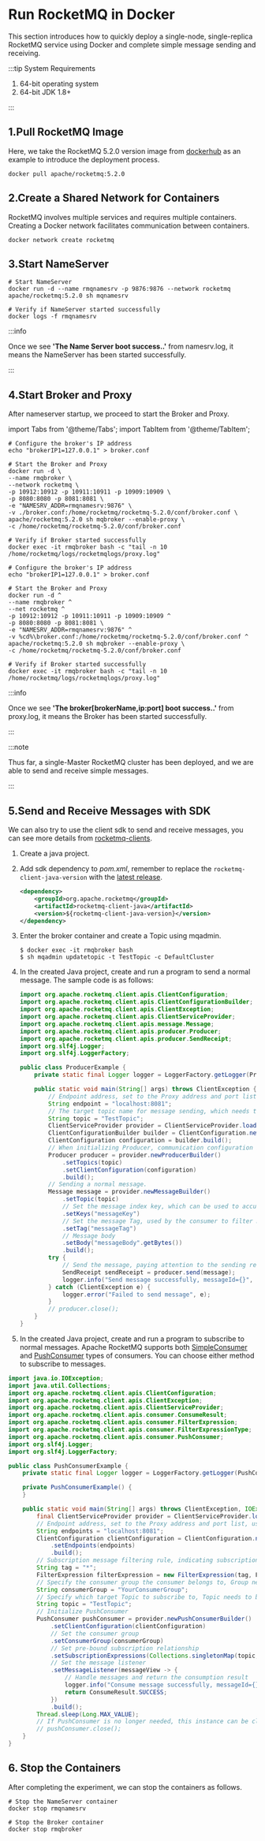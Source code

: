 # Run RocketMQ in Docker

This section introduces how to quickly deploy a single-node, single-replica RocketMQ service using Docker and complete simple message sending and receiving.

:::tip System Requirements

1. 64-bit operating system
2. 64-bit JDK 1.8+

:::

## 1.Pull RocketMQ Image
Here, we take the RocketMQ 5.2.0 version image from [dockerhub](https://hub.docker.com/r/apache/rocketmq/tags) as an example to introduce the deployment process.

```shell
docker pull apache/rocketmq:5.2.0
```

## 2.Create a Shared Network for Containers
RocketMQ involves multiple services and requires multiple containers. Creating a Docker network facilitates communication between containers.

```shell
docker network create rocketmq
```

## 3.Start NameServer

```shell
# Start NameServer
docker run -d --name rmqnamesrv -p 9876:9876 --network rocketmq apache/rocketmq:5.2.0 sh mqnamesrv

# Verify if NameServer started successfully
docker logs -f rmqnamesrv
```
:::info

Once we see **'The Name Server boot success..'** from namesrv.log, it means the NameServer has been started successfully.

:::

## 4.Start Broker and Proxy
After nameserver startup, we proceed to start the Broker and Proxy.

import Tabs from '@theme/Tabs';
import TabItem from '@theme/TabItem';

<Tabs>
<TabItem value="Linux" label="Linux" default >

```code
# Configure the broker's IP address
echo "brokerIP1=127.0.0.1" > broker.conf

# Start the Broker and Proxy
docker run -d \
--name rmqbroker \
--network rocketmq \
-p 10912:10912 -p 10911:10911 -p 10909:10909 \
-p 8080:8080 -p 8081:8081 \
-e "NAMESRV_ADDR=rmqnamesrv:9876" \
-v ./broker.conf:/home/rocketmq/rocketmq-5.2.0/conf/broker.conf \
apache/rocketmq:5.2.0 sh mqbroker --enable-proxy \
-c /home/rocketmq/rocketmq-5.2.0/conf/broker.conf

# Verify if Broker started successfully
docker exec -it rmqbroker bash -c "tail -n 10 /home/rocketmq/logs/rocketmqlogs/proxy.log"
```
</TabItem>
<TabItem value="Windows" label="Windows">

```code
# Configure the broker's IP address
echo "brokerIP1=127.0.0.1" > broker.conf

# Start the Broker and Proxy
docker run -d ^
--name rmqbroker ^
--net rocketmq ^
-p 10912:10912 -p 10911:10911 -p 10909:10909 ^
-p 8080:8080 -p 8081:8081 \
-e "NAMESRV_ADDR=rmqnamesrv:9876" ^
-v %cd%\broker.conf:/home/rocketmq/rocketmq-5.2.0/conf/broker.conf ^
apache/rocketmq:5.2.0 sh mqbroker --enable-proxy \
-c /home/rocketmq/rocketmq-5.2.0/conf/broker.conf

# Verify if Broker started successfully
docker exec -it rmqbroker bash -c "tail -n 10 /home/rocketmq/logs/rocketmqlogs/proxy.log"
```

</TabItem>

</Tabs>


:::info

Once we see **'The broker[brokerName,ip:port] boot success..'** from proxy.log, it means the Broker has been started successfully.

:::

:::note

Thus far, a single-Master RocketMQ cluster has been deployed, and we are able to send and receive simple messages.

:::

## 5.Send and Receive Messages with SDK

We can also try to use the client sdk to send and receive messages, you can see more details from <a href='https://github.com/apache/rocketmq-clients'>rocketmq-clients</a>.

1. Create a java project.

2. Add sdk dependency to *pom.xml*, remember to replace the `rocketmq-client-java-version` with the <a href='https://search.maven.org/search?q=g:org.apache.rocketmq%20AND%20a:rocketmq-client-java'>latest release</a>.

   ```xml
   <dependency>
       <groupId>org.apache.rocketmq</groupId>
       <artifactId>rocketmq-client-java</artifactId>
       <version>${rocketmq-client-java-version}</version>
   </dependency> 
   ```

3. Enter the broker container and create a Topic using mqadmin.

   ```shell
   $ docker exec -it rmqbroker bash
   $ sh mqadmin updatetopic -t TestTopic -c DefaultCluster
   ```

4. In the created Java project, create and run a program to send a normal message. The sample code is as follows:

   ```java
   import org.apache.rocketmq.client.apis.ClientConfiguration;
   import org.apache.rocketmq.client.apis.ClientConfigurationBuilder;
   import org.apache.rocketmq.client.apis.ClientException;
   import org.apache.rocketmq.client.apis.ClientServiceProvider;
   import org.apache.rocketmq.client.apis.message.Message;
   import org.apache.rocketmq.client.apis.producer.Producer;
   import org.apache.rocketmq.client.apis.producer.SendReceipt;
   import org.slf4j.Logger;
   import org.slf4j.LoggerFactory;
   
   public class ProducerExample {
       private static final Logger logger = LoggerFactory.getLogger(ProducerExample.class);
   
       public static void main(String[] args) throws ClientException {
           // Endpoint address, set to the Proxy address and port list, usually xxx:8080;xxx:8081
           String endpoint = "localhost:8081";
           // The target topic name for message sending, which needs to be created in advance.
           String topic = "TestTopic";
           ClientServiceProvider provider = ClientServiceProvider.loadService();
           ClientConfigurationBuilder builder = ClientConfiguration.newBuilder().setEndpoints(endpoint);
           ClientConfiguration configuration = builder.build();
           // When initializing Producer, communication configuration and pre-bound Topic need to be set.
           Producer producer = provider.newProducerBuilder()
               .setTopics(topic)
               .setClientConfiguration(configuration)
               .build();
           // Sending a normal message.
           Message message = provider.newMessageBuilder()
               .setTopic(topic)
               // Set the message index key, which can be used to accurately find a specific message.
               .setKeys("messageKey")
               // Set the message Tag, used by the consumer to filter messages by specified Tag.
               .setTag("messageTag")
               // Message body
               .setBody("messageBody".getBytes())
               .build();
           try {
               // Send the message, paying attention to the sending result and catching exceptions.
               SendReceipt sendReceipt = producer.send(message);
               logger.info("Send message successfully, messageId={}", sendReceipt.getMessageId());
           } catch (ClientException e) {
               logger.error("Failed to send message", e);
           }
           // producer.close();
       }
   }
   ```

5. In the created Java project, create and run a program to subscribe to normal messages. Apache RocketMQ supports both [SimpleConsumer](https://rocketmq.apache.org/zh/docs/featureBehavior/06consumertype) and [PushConsumer](https://rocketmq.apache.org/zh/docs/featureBehavior/06consumertype) types of consumers. You can choose either method to subscribe to messages.

```java
import java.io.IOException;
import java.util.Collections;
import org.apache.rocketmq.client.apis.ClientConfiguration;
import org.apache.rocketmq.client.apis.ClientException;
import org.apache.rocketmq.client.apis.ClientServiceProvider;
import org.apache.rocketmq.client.apis.consumer.ConsumeResult;
import org.apache.rocketmq.client.apis.consumer.FilterExpression;
import org.apache.rocketmq.client.apis.consumer.FilterExpressionType;
import org.apache.rocketmq.client.apis.consumer.PushConsumer;
import org.slf4j.Logger;
import org.slf4j.LoggerFactory;

public class PushConsumerExample {
    private static final Logger logger = LoggerFactory.getLogger(PushConsumerExample.class);

    private PushConsumerExample() {
    }

    public static void main(String[] args) throws ClientException, IOException, InterruptedException {
        final ClientServiceProvider provider = ClientServiceProvider.loadService();
        // Endpoint address, set to the Proxy address and port list, usually xxx:8080;xxx:8081
        String endpoints = "localhost:8081";
        ClientConfiguration clientConfiguration = ClientConfiguration.newBuilder()
            .setEndpoints(endpoints)
            .build();
        // Subscription message filtering rule, indicating subscription to all Tag messages.
        String tag = "*";
        FilterExpression filterExpression = new FilterExpression(tag, FilterExpressionType.TAG);
        // Specify the consumer group the consumer belongs to, Group needs to be created in advance.
        String consumerGroup = "YourConsumerGroup";
        // Specify which target Topic to subscribe to, Topic needs to be created in advance.
        String topic = "TestTopic";
        // Initialize PushConsumer
        PushConsumer pushConsumer = provider.newPushConsumerBuilder()
            .setClientConfiguration(clientConfiguration)
            // Set the consumer group
            .setConsumerGroup(consumerGroup)
            // Set pre-bound subscription relationship
            .setSubscriptionExpressions(Collections.singletonMap(topic, filterExpression))
            // Set the message listener
            .setMessageListener(messageView -> {
                // Handle messages and return the consumption result
                logger.info("Consume message successfully, messageId={}", messageView.getMessageId());
                return ConsumeResult.SUCCESS;
            })
            .build();
        Thread.sleep(Long.MAX_VALUE);
        // If PushConsumer is no longer needed, this instance can be closed.
        // pushConsumer.close();
    }
}
```

## 6. Stop the Containers
After completing the experiment, we can stop the containers as follows.
```shell
# Stop the NameServer container
docker stop rmqnamesrv

# Stop the Broker container
docker stop rmqbroker
```